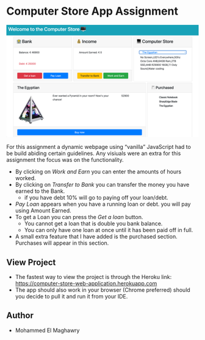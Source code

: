 # Computer Store App Assignment

![img.png](Computer_Store_screenshot.png)

For this assignment a dynamic webpage using “vanilla” JavaScript had to be build abiding certain guidelines.
Any visiuals were an extra for this assignment the focus was on the functionality.

- By clicking on _Work and Earn_ you can enter the amounts of hours worked.
- By clicking on _Transfer to Bank_ you can transfer the money you have earned to the Bank.
  - if you have debt 10% will go to paying off your loan/debt.
- _Pay Loan_  appears when you have a running loan or debt. you will pay using Amount Earned.
- To get a Loan you can press the _Get a loan_ button.
  - You cannot get a loan that is double you bank balance.
  - You can only have one loan at once until it has been paid off in full.
- A small extra feature that I have added is the purchased section. Purchases will appear in this section.

## View Project
- The fastest way to view the project is through the Heroku link:
https://computer-store-web-application.herokuapp.com
- The app should also work in your browser (Chrome preferred) should you decide to pull it and run it from your IDE.

## Author
- Mohammed El Maghawry 

